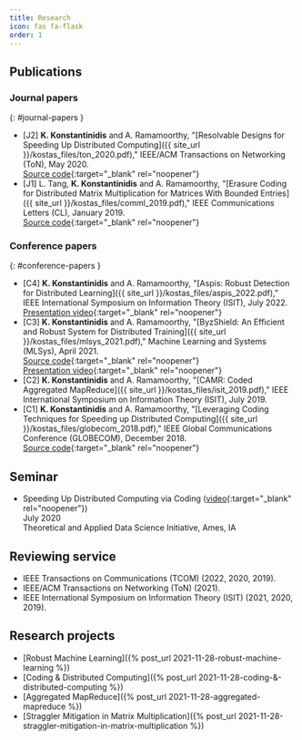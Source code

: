 ```yaml
---
title: Research
icon: fas fa-flask
order: 1
---
```



## Publications
<!-- ### Preprint -->
<!-- - [P1] **K. Konstantinidis** and A. Ramamoorthy, "[Aspis: Robust Detection for Distributed Learning]({{ site_url }}/kostas_files/aspis_2022.pdf)," (preprint), January 2022. -->

### Journal papers
{: #journal-papers }
- [J2] **K. Konstantinidis** and A. Ramamoorthy, "[Resolvable Designs for Speeding Up Distributed Computing]({{ site_url }}/kostas_files/ton_2020.pdf)," IEEE/ACM Transactions on Networking (ToN), May 2020.  
[Source code](https://github.com/kkonstantinidis/camrmm){:target="_blank" rel="noopener"}
- [J1] L. Tang, **K. Konstantinidis** and A. Ramamoorthy, "[Erasure Coding for Distributed Matrix Multiplication for Matrices With Bounded Entries]({{ site_url }}/kostas_files/comml_2019.pdf)," IEEE Communications Letters (CL), January 2019.  
[Source code](https://github.com/kkonstantinidis/stragglermitmm){:target="_blank" rel="noopener"}

### Conference papers
{: #conference-papers }
- [C4] **K. Konstantinidis** and A. Ramamoorthy, "[Aspis: Robust Detection for Distributed Learning]({{ site_url }}/kostas_files/aspis_2022.pdf)," IEEE International Symposium on Information Theory (ISIT), July 2022.  
[Presentation video](https://youtu.be/nyOdQOle8bg){:target="_blank" rel="noopener"}
- [C3] **K. Konstantinidis** and A. Ramamoorthy, "[ByzShield: An Efficient and Robust System for Distributed Training]({{ site_url }}/kostas_files/mlsys_2021.pdf)," Machine Learning and Systems (MLSys), April 2021.  
[Source code](https://github.com/kkonstantinidis/ByzShield){:target="_blank" rel="noopener"}  
[Presentation video](https://slideslive.com/38952762/oral-byzshield-an-efficient-and-robust-system-for-distributed-training?ref=speaker-70630-latest){:target="_blank" rel="noopener"}
- [C2] **K. Konstantinidis** and A. Ramamoorthy, "[CAMR: Coded Aggregated MapReduce]({{ site_url }}/kostas_files/isit_2019.pdf)," IEEE International Symposium on Information Theory (ISIT), July 2019.
- [C1] **K. Konstantinidis** and A. Ramamoorthy, "[Leveraging Coding Techniques for Speeding up Distributed Computing]({{ site_url }}/kostas_files/globecom_2018.pdf)," IEEE Global Communications Conference (GLOBECOM), December 2018.  
[Source code](https://github.com/kkonstantinidis/codedterasort){:target="_blank" rel="noopener"}

## Seminar
- Speeding Up Distributed Computing via Coding ([video](https://www.youtube.com/watch?v=KiSSZ6zXR7Q){:target="_blank" rel="noopener"})  
July 2020  
Theoretical and Applied Data Science Initiative, Ames, IA

## Reviewing service
- IEEE Transactions on Communications (TCOM) (2022, 2020, 2019).
- IEEE/ACM Transactions on Networking (ToN) (2021).
- IEEE International Symposium on Information Theory (ISIT) (2021, 2020, 2019).

## Research projects
- [Robust Machine Learning]({% post_url 2021-11-28-robust-machine-learning %})
- [Coding & Distributed Computing]({% post_url 2021-11-28-coding-&-distributed-computing %})
- [Aggregated MapReduce]({% post_url 2021-11-28-aggregated-mapreduce %})
- [Straggler Mitigation in Matrix Multiplication]({% post_url 2021-11-28-straggler-mitigation-in-matrix-multiplication %})

